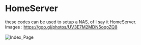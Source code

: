 # HomeServer
these codes can be used to setup a NAS, of I say it HomeServer.</br>
Images : https://goo.gl/photos/UV3E7M2MDN5oqoZQ8<br><br>
<img src=https://goo.gl/photos/hE8sUWLSLkJUHzLV8 alt='Index_Page'>
